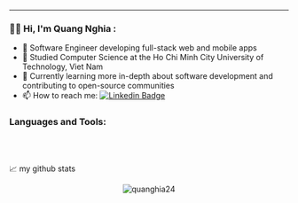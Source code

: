 
<!--
<div id="header" align="center">
  <img src="https://media1.giphy.com/media/v1.Y2lkPTc5MGI3NjExMDU3c24yZng5aXRqYXpzMjA0amtzajF2bXBlcG56eWRheTdhNXk0ciZlcD12MV9pbnRlcm5hbF9naWZfYnlfaWQmY3Q9cw/WIQ0N0OUvei1OW1h9Z/giphy.webp"  width="200"/>
</div>
 <div id="badges" align="center">
  <a href="https://www.linkedin.com/in/nghia-truong-quang-83697221a/">
    <img src="https://img.shields.io/badge/LinkedIn-blue?style=for-the-badge&logo=linkedin&logoColor=white" alt="LinkedIn Badge"/>
  </a>
  <a href="https://www.facebook.com/quanghia.24">
    <img src="https://img.shields.io/badge/Facebook-blue?style=for-the-badge&logo=facebook&logoColor=white" alt="Facebook Badge"/>
  </a>
</div>

<div align = "center"><img src="https://komarev.com/ghpvc/?username=quanghia24&style=flat-square&color=blue" alt=""/> <br> <h1>Hi there 👋</h1></div> -->


---

### :woman_technologist: Hi, I'm Quang Nghia :

- 🔭 Software Engineer developing full-stack web and mobile apps 
- 🌱 Studied Computer Science at the Ho Chi Minh City University of Technology, Viet Nam
- 👯 Currently learning more in-depth about software development and contributing to open-source communities
- :mailbox: How to reach me: [![Linkedin Badge](https://img.shields.io/badge/-linkedin-blue?style=flat&logo=Linkedin&logoColor=white)](https://www.linkedin.com/in/nghia-truong-quang-83697221a/)


<!--
**quanghia24/quanghia24** is a ✨ _special_ ✨ repository because its `README.md` (this file) appears on your GitHub profile.

Here are some ideas to get you started:

- 🔭 Software Engineer developing full-stack web and mobile app 
- 🌱 Studied [Computer Science](https://en.wikipedia.org/wiki/Ho_Chi_Minh_City_University_of_Technology) at the Ho Chi Minh City University of Technology, Viet Nam 
- 👯 Currently learning more about software development
- 🤔 I’m looking for help with ...
- 💬 Ask me about ...
- 📫 How to reach me: ...
- 😄 Pronouns: ...
- ⚡ Fun fact: ...
-->

### Languages and Tools:
<!--
<img align="left" alt="Visual Studio Code" width="26px" src="https://cdn.jsdelivr.net/gh/devicons/devicon/icons/vscode/vscode-original.svg" style="padding-right:10px;" />
<img align="left" alt="HTML5" width="26px" src="https://cdn.jsdelivr.net/gh/devicons/devicon/icons/html5/html5-original.svg" style="padding-right:10px;" />
<img align="left" alt="CSS3" width="26px" src="https://cdn.jsdelivr.net/gh/devicons/devicon/icons/css3/css3-original.svg" style="padding-right:10px;" />
<img align="left" alt="Sass" width="26px" src="https://cdn.jsdelivr.net/gh/devicons/devicon/icons/sass/sass-original.svg" style="padding-right:10px;" />
-->

</br>
</br>

📈 my github stats

<p align="center"> <img src="https://github-readme-stats.vercel.app/api?username=quanghia24&show_icons=true&theme=gotham" alt="quanghia24" />
